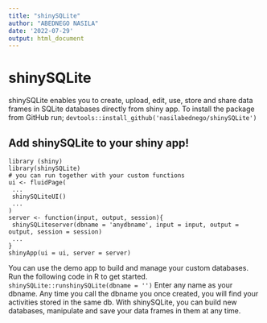 ```yaml
---
title: "shinySQLite"
author: "ABEDNEGO NASILA"
date: '2022-07-29'
output: html_document
---
```


# shinySQLite

shinySQLite enables you to create, upload, edit, use, store and share data frames in SQLite databases
directly from shiny app. To install the package from GitHub run;
```devtools::install_github('nasilabednego/shinySQLite')```
## Add shinySQLite to your shiny app!
```
library (shiny)
library(shinySQLite) 
# you can run together with your custom functions 
ui <- fluidPage(
 ...
 shinySQLiteUI()
 ...
)
server <- function(input, output, session){
 shinySQLiteserver(dbname = 'anydbname', input = input, output = output, session = session)
 ...
}
shinyApp(ui = ui, server = server)
```
You can use the demo app to build and manage your custom databases. Run
the following code in R to get started.
```shinySQLite::runshinySQLite(dbname = '')```
Enter any name as your dbname. Any time you call the dbname you once
created, you will find your activities stored in the same db. With
shinySQLite, you can build new databases, manipulate and save your data frames in them at any time.
